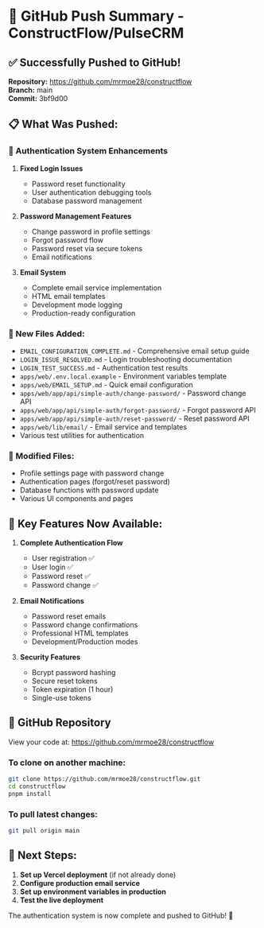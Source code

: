 # 🚀 GitHub Push Summary - ConstructFlow/PulseCRM

## ✅ Successfully Pushed to GitHub!

**Repository:** https://github.com/mrmoe28/constructflow  
**Branch:** main  
**Commit:** 3bf9d00  

## 📋 What Was Pushed:

### 🔐 Authentication System Enhancements
1. **Fixed Login Issues**
   - Password reset functionality
   - User authentication debugging tools
   - Database password management

2. **Password Management Features**
   - Change password in profile settings
   - Forgot password flow
   - Password reset via secure tokens
   - Email notifications

3. **Email System**
   - Complete email service implementation
   - HTML email templates
   - Development mode logging
   - Production-ready configuration

### 📁 New Files Added:
- `EMAIL_CONFIGURATION_COMPLETE.md` - Comprehensive email setup guide
- `LOGIN_ISSUE_RESOLVED.md` - Login troubleshooting documentation
- `LOGIN_TEST_SUCCESS.md` - Authentication test results
- `apps/web/.env.local.example` - Environment variables template
- `apps/web/EMAIL_SETUP.md` - Quick email configuration
- `apps/web/app/api/simple-auth/change-password/` - Password change API
- `apps/web/app/api/simple-auth/forgot-password/` - Forgot password API
- `apps/web/app/api/simple-auth/reset-password/` - Reset password API
- `apps/web/lib/email/` - Email service and templates
- Various test utilities for authentication

### 🔧 Modified Files:
- Profile settings page with password change
- Authentication pages (forgot/reset password)
- Database functions with password update
- Various UI components and pages

## 🎯 Key Features Now Available:

1. **Complete Authentication Flow**
   - User registration ✅
   - User login ✅
   - Password reset ✅
   - Password change ✅

2. **Email Notifications**
   - Password reset emails
   - Password change confirmations
   - Professional HTML templates
   - Development/Production modes

3. **Security Features**
   - Bcrypt password hashing
   - Secure reset tokens
   - Token expiration (1 hour)
   - Single-use tokens

## 🔗 GitHub Repository

View your code at: https://github.com/mrmoe28/constructflow

### To clone on another machine:
```bash
git clone https://github.com/mrmoe28/constructflow.git
cd constructflow
pnpm install
```

### To pull latest changes:
```bash
git pull origin main
```

## 📝 Next Steps:

1. **Set up Vercel deployment** (if not already done)
2. **Configure production email service**
3. **Set up environment variables in production**
4. **Test the live deployment**

The authentication system is now complete and pushed to GitHub! 🎉
